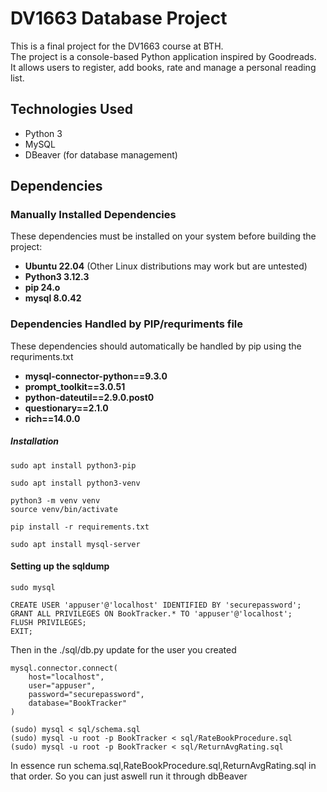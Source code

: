 # DV1663 Database Project

This is a final project for the DV1663 course at BTH.  
The project is a console-based Python application inspired by Goodreads.  
It allows users to register, add books, rate and manage a personal reading list.

## Technologies Used
- Python 3
- MySQL
- DBeaver (for database management)

## Dependencies

### **Manually Installed Dependencies**
These dependencies must be installed on your system before building the project:

- **Ubuntu 22.04** (Other Linux distributions may work but are untested)
- **Python3 3.12.3**
- **pip 24.o**
- **mysql 8.0.42**

### **Dependencies Handled by PIP/requriments file**
These dependencies should automatically be handled by pip using the requriments.txt
- **mysql-connector-python==9.3.0**
- **prompt_toolkit==3.0.51**
- **python-dateutil==2.9.0.post0**
- **questionary==2.1.0**
- **rich==14.0.0**

##### Installation
```
sudo apt install python3-pip
```

```
sudo apt install python3-venv
```

```
python3 -m venv venv
source venv/bin/activate
```

```
pip install -r requirements.txt
```

```
sudo apt install mysql-server
```

#### Setting up the sqldump
```
sudo mysql
```

```
CREATE USER 'appuser'@'localhost' IDENTIFIED BY 'securepassword';
GRANT ALL PRIVILEGES ON BookTracker.* TO 'appuser'@'localhost';
FLUSH PRIVILEGES;
EXIT;
```

Then in the ./sql/db.py update for the user you created 
```
mysql.connector.connect(
    host="localhost",
    user="appuser",
    password="securepassword",
    database="BookTracker"
)
```

```
(sudo) mysql < sql/schema.sql
(sudo) mysql -u root -p BookTracker < sql/RateBookProcedure.sql
(sudo) mysql -u root -p BookTracker < sql/ReturnAvgRating.sql
```
In essence run schema.sql,RateBookProcedure.sql,ReturnAvgRating.sql in that order. So you can just aswell run it through dbBeaver
